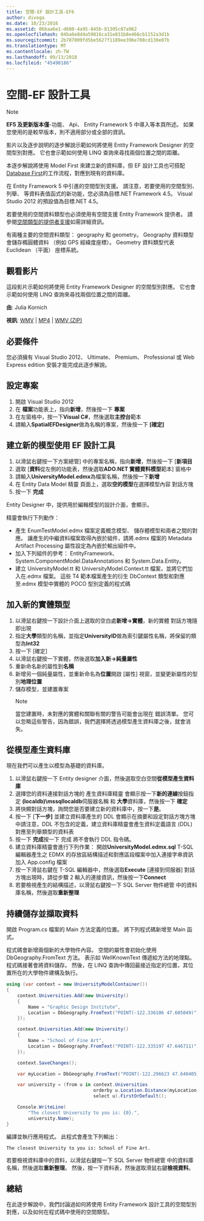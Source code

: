 ```yaml
---
title: 空間-EF 設計工具-EF6
author: divega
ms.date: 10/23/2016
ms.assetid: 06baa6e1-d680-4a95-845b-81305c87a962
ms.openlocfilehash: 04ba6e8d4a59816ca31e831b8e466cb1152a3d1b
ms.sourcegitcommit: 2b787009fd5be5627f1189ee396e708cd130e07b
ms.translationtype: MT
ms.contentlocale: zh-TW
ms.lasthandoff: 09/13/2018
ms.locfileid: "45490186"
---
```

# <a name="spatial---ef-designer"></a>空間-EF 設計工具
> [!NOTE]
> **EF5 及更新版本僅**-功能、 Api、 Entity Framework 5 中導入等本頁所述。 如果您使用的是較早版本，則不適用部分或全部的資訊。

影片以及逐步說明的逐步解說示範如何將使用 Entity Framework Designer 的空間型別對應。 它也會示範如何使用 LINQ 查詢來尋找兩個位置之間的距離。

本逐步解說將使用 Model First 來建立新的資料庫，但 EF 設計工具也可搭配[Database First](~/ef6/modeling/designer/workflows/database-first.md)的工作流程，對應到現有的資料庫。

在 Entity Framework 5 中引進的空間型別支援。 請注意，若要使用的空間型別、 列舉、 等資料表值函式的新功能，您必須為目標.NET Framework 4.5。 Visual Studio 2012 的預設值為目標.NET 4.5。

若要使用的空間資料類型也必須使用有空間支援 Entity Framework 提供者。 請參閱[空間類型的提供者支援](~/ef6/fundamentals/providers/spatial-support.md)如需詳細資訊。

有兩種主要的空間資料類型： geography 和 geometry。 Geography 資料類型會儲存橢圓體資料 （例如 GPS 經緯度座標）。 Geometry 資料類型代表 Euclidean （平面） 座標系統。

## <a name="watch-the-video"></a>觀看影片
這段影片示範如何將使用 Entity Framework Designer 的空間型別對應。 它也會示範如何使用 LINQ 查詢來尋找兩個位置之間的距離。

**由**: Julia Kornich

**視訊**: [WMV](http://download.microsoft.com/download/E/C/9/EC9E6547-8983-4C1F-A919-D33210E4B213/HDI-ITPro-MSDN-winvideo-spatialwithdesigner.wmv) | [MP4](http://download.microsoft.com/download/E/C/9/EC9E6547-8983-4C1F-A919-D33210E4B213/HDI-ITPro-MSDN-mp4video-spatialwithdesigner.m4v) | [WMV (ZIP)](http://download.microsoft.com/download/E/C/9/EC9E6547-8983-4C1F-A919-D33210E4B213/HDI-ITPro-MSDN-winvideo-spatialwithdesigner.zip)

## <a name="pre-requisites"></a>必要條件

您必須擁有 Visual Studio 2012、 Ultimate、 Premium、 Professional 或 Web Express edition 安裝才能完成此逐步解說。

## <a name="set-up-the-project"></a>設定專案

1.  開啟 Visual Studio 2012
2.  在 **檔案**功能表上，指向**新增**，然後按一下 **專案**
3.  在左窗格中，按一下**Visual C\#**，然後選取**主控台**範本
4.  請輸入**SpatialEFDesigner**做為名稱的專案，然後按一下 **[確定]**

## <a name="create-a-new-model-using-the-ef-designer"></a>建立新的模型使用 EF 設計工具

1.  以滑鼠右鍵按一下方案總管] 中的專案名稱，指向**新增**，然後按一下 [**新項目**
2.  選取 [**資料**從左側的功能表，然後選取**ADO.NET 實體資料模型**範本] 窗格中
3.  請輸入**UniversityModel.edmx**為檔案名稱，然後按一下**新增**
4.  在 Entity Data Model 精靈 頁面上，選取**空的模型**在選擇模型內容 對話方塊
5.  按一下 **完成**

Entity Designer 中，提供用於編輯模型的設計介面，會顯示。

精靈會執行下列動作：

-   產生 EnumTestModel.edmx 檔案定義概念模型、 儲存體模型和兩者之間的對應。 讓產生的中繼資料檔案取得內嵌於組件，請將.edmx 檔案的 Metadata Artifact Processing 屬性設定為內嵌於輸出組件中。
-   加入下列組件的參考： EntityFramework、 System.ComponentModel.DataAnnotations 和 System.Data.Entity。
-   建立 UniversityModel.tt 和 UniversityModel.Context.tt 檔案，並將它們加入在.edmx 檔案。 這些 T4 範本檔案產生的衍生 DbContext 類型和對應至.edmx 模型中實體的 POCO 型別定義的程式碼

## <a name="add-a-new-entity-type"></a>加入新的實體類型

1.  以滑鼠右鍵按一下設計介面上選取的空白處**新增-&gt;實體**，新的實體 對話方塊隨即出現
2.  指定**大學**類型的名稱，並指定**UniversityID**做為索引鍵屬性名稱，將保留的類型為**Int32**
3.  按一下 [確定] 
4.  以滑鼠右鍵按一下實體，然後選取**加入新-&gt;純量屬性**
5.  重新命名新的屬性到**名稱**
6.  新增另一個純量屬性，並重新命名為**位置**開啟 [屬性] 視窗，並變更新屬性的型別**地理位置**
7.  儲存模型，並建置專案
    > [!NOTE]
    > 當您建置時，未對應的實體和關聯有關的警告可能會出現在 錯誤清單。 您可以忽略這些警告，因為錯誤，我們選擇將透過模型產生資料庫之後，就會消失。

## <a name="generate-database-from-model"></a>從模型產生資料庫

現在我們可以產生以模型為基礎的資料庫。

1.  以滑鼠右鍵按一下 Entity designer 介面，然後選取空白空間**從模型產生資料庫**
2.  選擇您的資料連接對話方塊的 產生資料庫精靈 會顯示按一下**新的連線**按鈕指定 **(localdb)\\mssqllocaldb**伺服器名稱 和  **大學**資料庫，然後按一下  **確定**
3.  將快顯對話方塊，詢問您是否要建立新的資料庫中，按一下**是**。
4.  按一下 [**下一步]** 並建立資料庫產生的 DDL 會顯示在摘要和設定對話方塊方塊中請注意，DDL 不包含的定義，建立資料庫精靈會產生資料定義語言 (DDL)對應至列舉類型的資料表
5.  按一下 **完成**按一下 完成 將不會執行 DDL 指令碼。
6.  建立資料庫精靈會進行下列作業： 開啟**UniversityModel.edmx.sql** T-SQL 編輯器產生之 EDMX 的存放區結構描述和對應區段檔案中加入連接字串資訊加入 App.config 檔案
7.  按一下滑鼠右鍵在 T-SQL 編輯器中，然後選取**Execute** [連接到伺服器] 對話方塊出現時，請從步驟 2 輸入的連接資訊，然後按一下**Connect**
8.  若要檢視產生的結構描述，以滑鼠右鍵按一下 SQL Server 物件總管 中的資料庫名稱，然後選取**重新整理**

## <a name="persist-and-retrieve-data"></a>持續儲存並擷取資料

開啟 Program.cs 檔案的 Main 方法定義的位置。 將下列程式碼新增至 Main 函式。

程式碼會新增兩個新的大學物件內容。 空間的屬性會初始化使用 DbGeography.FromText 方法。 表示如 WellKnownText 傳遞給方法的地理點。 程式碼接著會將資料儲存。 然後，在 LINQ 查詢中傳回最接近指定的位置，其位置所在的大學物件建構及執行。

``` csharp
using (var context = new UniversityModelContainer())
{
    context.Universities.Add(new University()
    {
        Name = "Graphic Design Institute",
        Location = DbGeography.FromText("POINT(-122.336106 47.605049)"),
    });

    context.Universities.Add(new University()
    {
        Name = "School of Fine Art",
        Location = DbGeography.FromText("POINT(-122.335197 47.646711)"),
    });

    context.SaveChanges();

    var myLocation = DbGeography.FromText("POINT(-122.296623 47.640405)");

    var university = (from u in context.Universities
                                orderby u.Location.Distance(myLocation)
                                select u).FirstOrDefault();

    Console.WriteLine(
        "The closest University to you is: {0}.",
        university.Name);
}
```

編譯並執行應用程式。 此程式會產生下列輸出：

```
The closest University to you is: School of Fine Art.
```

若要檢視資料庫中的資料，以滑鼠右鍵按一下 SQL Server 物件總管 中的資料庫名稱，然後選取**重新整理**。 然後，按一下資料表，然後選取滑鼠右鍵**檢視資料**。

## <a name="summary"></a>總結

在此逐步解說中，我們討論過如何將使用 Entity Framework 設計工具的空間型別對應，以及如何在程式碼中使用的空間類型。 
